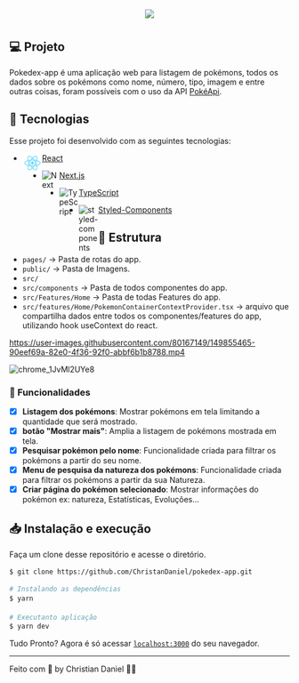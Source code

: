<h1 align="center">
  <img src="https://user-images.githubusercontent.com/80167149/132560979-fded8847-3b29-462e-a376-dc6d0df4d739.png" />
</h1>

## 💻 Projeto
Pokedex-app é uma aplicação web para listagem de pokémons, todos os dados sobre os pokémons como nome, número, tipo, imagem e entre outras coisas, foram possíveis com o uso da API [PokéApi](https://pokeapi.co/).

## 🚀 Tecnologias

Esse projeto foi desenvolvido com as seguintes tecnologias:
- [React](https://reactjs.org) <img align='left' alt='React' width='35px' src="https://raw.githubusercontent.com/github/explore/80688e429a7d4ef2fca1e82350fe8e3517d3494d/topics/react/react.png"/>

- [Next.js](https://nextjs.org/) <img align='left' alt='Next' width='31px' src="https://assets.vercel.com/image/upload/v1607554385/repositories/next-js/next-logo.png"/>

- [TypeScript](https://www.typescriptlang.org/) <img align='left' alt='TypeScript' width='35px' src="https://img.icons8.com/color/48/000000/typescript.png"/>

- [Styled-Components](https://styled-components.com/) <img align='left' alt="styled-components" width='35px' src="https://raw.githubusercontent.com/styled-components/brand/master/styled-components.png" />

## 📂 Estrutura

- `pages/` -> Pasta de rotas do app.
- `public/` -> Pasta de Imagens.
- `src/` 
- `src/components` -> Pasta de todos componentes do app.
- `src/Features/Home` -> Pasta de todas Features do app.
- `src/features/Home/PokemonContainerContextProvider.tsx` -> arquivo que compartilha dados entre todos os componentes/features do app, utilizando hook useContext do react.


https://user-images.githubusercontent.com/80167149/149855465-90eef69a-82e0-4f36-92f0-abbf6b1b8788.mp4


![chrome_1JvMl2UYe8](https://user-images.githubusercontent.com/80167149/149855376-33ed0e98-c245-48af-beb0-82ad7ad2c8d8.png)


### 🔗 Funcionalidades

- [x] **Listagem dos pokémons**: Mostrar pokémons em tela limitando a quantidade que será mostrado.
- [x] **botão "Mostrar mais"**: Amplia a listagem de pokémons mostrada em tela.
- [x] **Pesquisar pokémon pelo nome**: Funcionalidade criada para filtrar os pokémons a partir do seu nome.
- [x] **Menu de pesquisa da natureza dos pokémons**: Funcionalidade criada para filtrar os pokémons a partir da sua Natureza.
- [x] **Criar página do pokémon selecionado**: Mostrar informações do pokémon ex: natureza, Estatísticas, Evoluções...

## 📥 Instalação e execução

Faça um clone desse repositório e acesse o diretório.

```bash
$ git clone https://github.com/ChristanDaniel/pokedex-app.git
```
```bash
# Instalando as dependências
$ yarn

# Executanto aplicação
$ yarn dev

```
Tudo Pronto? Agora é só acessar [`localhost:3000`](http://localhost:3000) do seu navegador.


---
Feito com 🧡 by Christian Daniel 👋🏻
